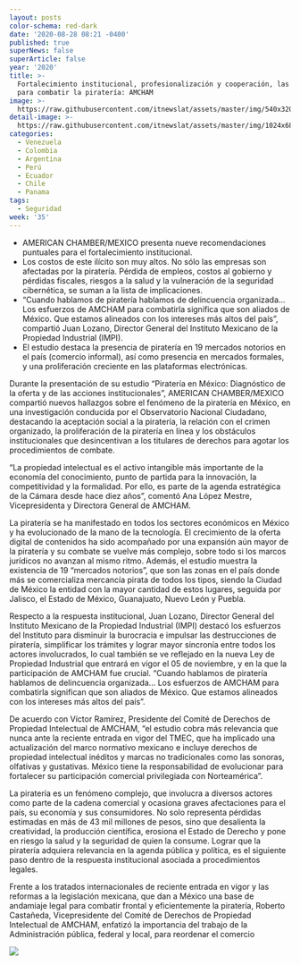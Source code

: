 ```yaml
---
layout: posts
color-schema: red-dark
date: '2020-08-28 08:21 -0400'
published: true
superNews: false
superArticle: false
year: '2020'
title: >-
  Fortalecimiento institucional, profesionalización y cooperación, las claves
  para combatir la piratería: AMCHAM
image: >-
  https://raw.githubusercontent.com/itnewslat/assets/master/img/540x320/Pirata-Informatico-p.jpg
detail-image: >-
  https://raw.githubusercontent.com/itnewslat/assets/master/img/1024x680/Pirata-Informatico-g.jpg
categories:
  - Venezuela
  - Colombia
  - Argentina
  - Perú
  - Ecuador
  - Chile
  - Panama
tags:
  - Seguridad
week: '35'
---
```

- AMERICAN CHAMBER/MEXICO presenta nueve recomendaciones puntuales para el fortalecimiento institucional.
- Los costos de este ilícito son muy altos. No sólo las empresas son afectadas por la piratería. Pérdida de empleos, costos al gobierno y pérdidas fiscales, riesgos a la salud y la vulneración de la seguridad cibernética, se suman a la lista de implicaciones. 
- “Cuando hablamos de piratería hablamos de delincuencia organizada... Los esfuerzos de AMCHAM para combatirla significa que son aliados de México. Que estamos alineados con los intereses más altos del país”, compartió Juan Lozano, Director General del Instituto Mexicano de la Propiedad Industrial (IMPI).
- El estudio destaca la presencia de piratería en 19 mercados notorios en el país (comercio informal), así como presencia en mercados formales, y una proliferación creciente en las plataformas electrónicas. 

Durante la presentación de su estudio “Piratería en México: Diagnóstico de la oferta y de las acciones institucionales”, AMERICAN CHAMBER/MEXICO compartió nuevos hallazgos sobre el fenómeno de la piratería en México, en una investigación conducida por el Observatorio Nacional Ciudadano, destacando la aceptación social a la piratería, la relación con el crimen organizado, la proliferación de la piratería en línea y los obstáculos institucionales que desincentivan a los titulares de derechos para agotar los procedimientos de combate.

“La propiedad intelectual es el activo intangible más importante de la economía del conocimiento, punto de partida para la innovación, la competitividad y la formalidad. Por ello, es parte de la agenda estratégica de la Cámara desde hace diez años”, comentó Ana López Mestre, Vicepresidenta y Directora General de AMCHAM. 

La piratería se ha manifestado en todos los sectores económicos en México y ha evolucionado de la mano de la tecnología. El crecimiento de la oferta digital de contenidos ha sido acompañado por una expansión aún mayor de la piratería y su combate se vuelve más complejo, sobre todo si los marcos jurídicos no avanzan al mismo ritmo.
Además, el estudio muestra la existencia de 19 “mercados notorios”, que son las zonas en el país donde más se comercializa mercancía pirata de todos los tipos, siendo la Ciudad de México la entidad con la mayor cantidad de estos lugares, seguida por Jalisco, el Estado de México, Guanajuato, Nuevo León y Puebla.

Respecto a la respuesta institucional, Juan Lozano, Director General del Instituto Mexicano de la Propiedad Industrial (IMPI) destacó los esfuerzos del Instituto para disminuir la burocracia e impulsar las destrucciones de piratería, simplificar los trámites y lograr mayor sincronía entre todos los actores involucrados, lo cual también se ve reflejado en la nueva Ley de Propiedad Industrial que entrará en vigor el 05 de noviembre, y en la que la participación de AMCHAM fue crucial. “Cuando hablamos de piratería hablamos de delincuencia organizada... Los esfuerzos de AMCHAM para combatirla significan que son aliados de México. Que estamos alineados con los intereses más altos del país”.

De acuerdo con Víctor Ramírez, Presidente del Comité de Derechos de Propiedad Intelectual de AMCHAM, “el estudio cobra más relevancia que nunca ante la reciente entrada en vigor del TMEC, que ha implicado una actualización del marco normativo mexicano e incluye derechos de propiedad intelectual inéditos y marcas no tradicionales como las sonoras, olfativas y gustativas. México tiene la responsabilidad de evolucionar para fortalecer su participación comercial privilegiada con Norteamérica”.

La piratería es un fenómeno complejo, que involucra a diversos actores como parte de la cadena comercial y ocasiona graves afectaciones para el país, su economía y sus consumidores. No solo representa pérdidas estimadas en más de 43 mil millones de pesos, sino que desalienta la creatividad, la producción científica, erosiona el Estado de Derecho y pone en riesgo la salud y la seguridad de quien la consume. Lograr que la piratería adquiera relevancia en la agenda pública y política, es el siguiente paso dentro de la respuesta institucional asociada a procedimientos legales. 

Frente a  los tratados internacionales de reciente entrada en vigor y las reformas a la legislación mexicana, que dan a México una base de andamiaje legal para combatir frontal y eficientemente la piratería, Roberto Castañeda, Vicepresidente del Comité de Derechos de Propiedad Intelectual de AMCHAM, enfatizó la importancia del trabajo de la Administración pública, federal y local, para reordenar el comercio

<img src="https://tracker.metricool.com/c3po.jpg?hash=56f88a41e39ab42c063cc51676587a04"/>